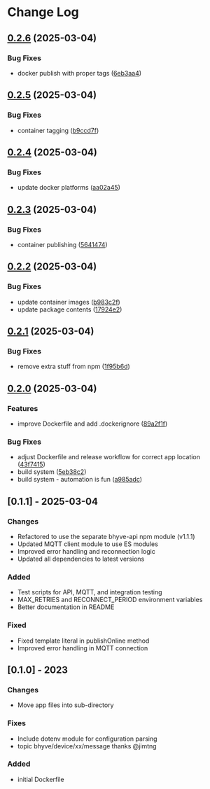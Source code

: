 # Change Log

## [0.2.6](https://github.com/billchurch/bhyve-mqtt/compare/v0.2.5...v0.2.6) (2025-03-04)


### Bug Fixes

* docker publish with proper tags ([6eb3aa4](https://github.com/billchurch/bhyve-mqtt/commit/6eb3aa4dc71f9d4b9677b1ad63d6af925f53eb1c))

## [0.2.5](https://github.com/billchurch/bhyve-mqtt/compare/v0.2.4...v0.2.5) (2025-03-04)


### Bug Fixes

* container tagging ([b9ccd7f](https://github.com/billchurch/bhyve-mqtt/commit/b9ccd7f4263794221fdca2fb18c028a7eff14e6b))

## [0.2.4](https://github.com/billchurch/bhyve-mqtt/compare/v0.2.3...v0.2.4) (2025-03-04)


### Bug Fixes

* update docker platforms ([aa02a45](https://github.com/billchurch/bhyve-mqtt/commit/aa02a4559bb5a15b64a461b7ad6fa9376e4d6adb))

## [0.2.3](https://github.com/billchurch/bhyve-mqtt/compare/v0.2.2...v0.2.3) (2025-03-04)


### Bug Fixes

* container publishing ([5641474](https://github.com/billchurch/bhyve-mqtt/commit/5641474daceef553fcef0dad29057ca5bba09e90))

## [0.2.2](https://github.com/billchurch/bhyve-mqtt/compare/v0.2.1...v0.2.2) (2025-03-04)


### Bug Fixes

* update container images ([b983c2f](https://github.com/billchurch/bhyve-mqtt/commit/b983c2fe651a536196c2d72f36ffeaf3017f6c11))
* update package contents ([17924e2](https://github.com/billchurch/bhyve-mqtt/commit/17924e2716f3b32f4809186a10e89607e42629e9))

## [0.2.1](https://github.com/billchurch/bhyve-mqtt/compare/v0.2.0...v0.2.1) (2025-03-04)


### Bug Fixes

* remove extra stuff from npm ([1f95b6d](https://github.com/billchurch/bhyve-mqtt/commit/1f95b6d81ccad91ad38797bbf730a13b9d349dbb))

## [0.2.0](https://github.com/billchurch/bhyve-mqtt/compare/v0.1.4...v0.2.0) (2025-03-04)


### Features

* improve Dockerfile and add .dockerignore ([89a2f1f](https://github.com/billchurch/bhyve-mqtt/commit/89a2f1fde6894d8e594b556087fc1fb642339c44))


### Bug Fixes

* adjust Dockerfile and release workflow for correct app location ([43f7415](https://github.com/billchurch/bhyve-mqtt/commit/43f7415dd445de9737745a8b8272f0ea42172edf))
* build system ([5eb38c2](https://github.com/billchurch/bhyve-mqtt/commit/5eb38c289318b55c76337bbb3351c2fb093392ae))
* build system - automation is fun ([a985adc](https://github.com/billchurch/bhyve-mqtt/commit/a985adc84c9a3d0d306dd70b3b158a852b9cf13a))

## [0.1.1] - 2025-03-04
### Changes
- Refactored to use the separate bhyve-api npm module (v1.1.1)
- Updated MQTT client module to use ES modules
- Improved error handling and reconnection logic
- Updated all dependencies to latest versions

### Added
- Test scripts for API, MQTT, and integration testing
- MAX_RETRIES and RECONNECT_PERIOD environment variables
- Better documentation in README

### Fixed
- Fixed template literal in publishOnline method
- Improved error handling in MQTT connection

## [0.1.0] - 2023
### Changes
- Move app files into sub-directory

### Fixes
- Include dotenv module for configuration parsing
- topic bhyve/device/xx/message thanks @jimtng

### Added
- initial Dockerfile
